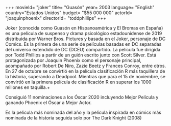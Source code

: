 +++
movieId= "joker"
title= "Guasón"
year= 2003
language= "English"
country="Estados Unidos"
budget= "$55 000 000"
actorId= "joaquinphoenix"
directorId= "toddphillips"
+++


Joker (conocida como Guasón en Hispanoamérica y El Bromas en España) es una película de suspenso y drama psicológico estadounidense de 2019 distribuida por Warner Bros. Pictures y basada en el Joker, personaje de DC Comics. Es la primera de una serie de películas basadas en DC separadas del universo extendido de DC (DCEU) compartido. La película fue dirigida por Todd Phillips a partir de un guión escrito junto con Scott Silver. Está protagonizada por Joaquin Phoenix como el personaje principal, acompañado por Robert De Niro, Zazie Beetz y Frances Conroy, entre otros. En 27 de octubre se convirtió en la película clasificación R más taquillera de la historia, superando a Deadpool.​ Mientras que para el 15 de noviembre, se convirtió en la primera película de clasificación R en superar los 1000 millones en taquilla.+

Consiguió 11 nominaciones a los Óscar 2020 incluyendo Mejor Película y ganando Phoenix el Óscar a Mejor Actor.

Es la película más nominada del año y la película inspirada en cómics más nominada de la historia seguida solo por The Dark Knight (2008)